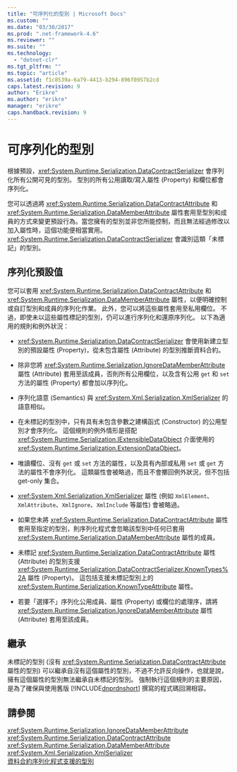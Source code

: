 ```yaml
---
title: "可序列化的型別 | Microsoft Docs"
ms.custom: ""
ms.date: "03/30/2017"
ms.prod: ".net-framework-4.6"
ms.reviewer: ""
ms.suite: ""
ms.technology: 
  - "dotnet-clr"
ms.tgt_pltfrm: ""
ms.topic: "article"
ms.assetid: f1c8539a-6a79-4413-b294-896f0957b2cd
caps.latest.revision: 9
author: "Erikre"
ms.author: "erikre"
manager: "erikre"
caps.handback.revision: 9
---
```

# 可序列化的型別
根據預設，<xref:System.Runtime.Serialization.DataContractSerializer> 會序列化所有公開可見的型別。  型別的所有公用讀取\/寫入屬性 \(Property\) 和欄位都會序列化。  
  
 您可以透過將 <xref:System.Runtime.Serialization.DataContractAttribute> 和 <xref:System.Runtime.Serialization.DataMemberAttribute> 屬性套用至型別和成員的方式來變更預設行為。當您擁有的型別並非您所能控制，而且無法經過修改以加入屬性時，這個功能便相當實用。  <xref:System.Runtime.Serialization.DataContractSerializer> 會識別這類「未標記」的型別。  
  
## 序列化預設值  
 您可以套用 <xref:System.Runtime.Serialization.DataContractAttribute> 和 <xref:System.Runtime.Serialization.DataMemberAttribute> 屬性，以便明確控制或自訂型別和成員的序列化作業。  此外，您可以將這些屬性套用至私用欄位。  不過，即使未以這些屬性標記的型別，仍可以進行序列化和還原序列化。  以下為適用的規則和例外狀況：  
  
-   <xref:System.Runtime.Serialization.DataContractSerializer> 會使用新建立型別的預設屬性 \(Property\)，從未包含屬性 \(Attribute\) 的型別推斷資料合約。  
  
-   除非您將 <xref:System.Runtime.Serialization.IgnoreDataMemberAttribute> 屬性 \(Attribute\) 套用至該成員，否則所有公用欄位，以及含有公用 `get` 和 `set` 方法的屬性 \(Property\) 都會加以序列化。  
  
-   序列化語意 \(Semantics\) 與 <xref:System.Xml.Serialization.XmlSerializer> 的語意相似。  
  
-   在未標記的型別中，只有具有未包含參數之建構函式 \(Constructor\) 的公用型別才會序列化。  這個規則的例外情形是搭配 <xref:System.Runtime.Serialization.IExtensibleDataObject> 介面使用的 <xref:System.Runtime.Serialization.ExtensionDataObject>。  
  
-   唯讀欄位、沒有 `get` 或 `set` 方法的屬性，以及具有內部或私用 `set` 或 `get` 方法的屬性不會序列化。  這類屬性會被略過，而且不會擲回例外狀況，但不包括 get\-only 集合。  
  
-   <xref:System.Xml.Serialization.XmlSerializer> 屬性 \(例如 `XmlElement`、`XmlAttribute`、`XmlIgnore`、`XmlInclude` 等屬性\) 會被略過。  
  
-   如果您未將 <xref:System.Runtime.Serialization.DataContractAttribute> 屬性套用至指定的型別，則序列化程式會忽略該型別中任何已套用 <xref:System.Runtime.Serialization.DataMemberAttribute> 屬性的成員。  
  
-   未標記 <xref:System.Runtime.Serialization.DataContractAttribute> 屬性 \(Attribute\) 的型別支援 <xref:System.Runtime.Serialization.DataContractSerializer.KnownTypes%2A> 屬性 \(Property\)。  這包括支援未標記型別上的 <xref:System.Runtime.Serialization.KnownTypeAttribute> 屬性。  
  
-   若要「選擇不」序列化公用成員、屬性 \(Property\) 或欄位的處理序，請將 <xref:System.Runtime.Serialization.IgnoreDataMemberAttribute> 屬性 \(Attribute\) 套用至該成員。  
  
## 繼承  
 未標記的型別 \(沒有 <xref:System.Runtime.Serialization.DataContractAttribute> 屬性的型別\) 可以繼承自沒有這個屬性的型別，不過不允許反向操作，也就是說，擁有這個屬性的型別無法繼承自未標記的型別。  強制執行這個規則的主要原因，是為了確保與使用舊版 [!INCLUDE[dnprdnshort](../../../../includes/dnprdnshort-md.md)] 撰寫的程式碼回溯相容。  
  
## 請參閱  
 <xref:System.Runtime.Serialization.IgnoreDataMemberAttribute>   
 <xref:System.Runtime.Serialization.DataContractAttribute>   
 <xref:System.Runtime.Serialization.DataMemberAttribute>   
 <xref:System.Xml.Serialization.XmlSerializer>   
 [資料合約序列化程式支援的型別](../../../../docs/framework/wcf/feature-details/types-supported-by-the-data-contract-serializer.md)